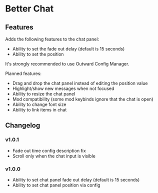 # Better Chat

## Features
Adds the following features to the chat panel:
- Ability to set the fade out delay (default is 15 seconds)
- Ability to set the position

It's strongly recommended to use Outward Config Manager.

Planned features:
- Drag and drop the chat panel instead of editing the position value
- Highlight/show new messages when not focused
- Ability to resize the chat panel
- Mod compatibility (some mod keybinds ignore that the chat is open)
- Ability to change font size
- Ability to link items in chat

## Changelog
### v1.0.1
- Fade out time config description fix
- Scroll only when the chat input is visible
### v1.0.0
- Ability to set chat panel fade out delay (default is 15 seconds)
- Ability to set chat panel position via config